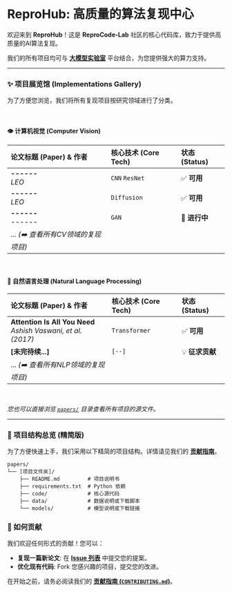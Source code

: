 # ReproHub: 高质量的算法复现中心

欢迎来到 **ReproHub**！这是 **ReproCode-Lab** 社区的核心代码库，致力于提供高质量的AI算法复现。

我们的所有项目均可与 [**大模型实验室**]([你的“大模型实验室”平台链接]) 平台结合，为您提供强大的算力支持。

---

### ✨ 项目展览馆 (Implementations Gallery)

为了方便您浏览，我们将所有复现项目按研究领域进行了分类。

<br>

#### 👁️ 计算机视觉 (Computer Vision)
| 论文标题 (Paper) & 作者 | 核心技术 (Core Tech) | 状态 (Status) |
| :--- | :--- | :--- |
| **------** <br> *LEO* | `CNN` `ResNet` | ✅ **可用** |
| **------** <br> *LEO* | `Diffusion` | ✅ **可用** |
| **------** <br> *------* | `GAN` | 🚧 **进行中** |
| *... (➡️ 查看所有CV领域的复现项目)* | | |

<br>

#### 💬 自然语言处理 (Natural Language Processing)
| 论文标题 (Paper) & 作者 | 核心技术 (Core Tech) | 状态 (Status) |
| :--- | :--- | :--- |
| **Attention Is All You Need** <br> *Ashish Vaswani, et al. (2017)* | `Transformer` | ✅ **可用** |
| **[未完待续...]** | `[--]` | 💡 **征求贡献** |
| *... (➡️ 查看所有NLP领域的复现项目)* | | |

<br>

*您也可以直接浏览 [`papers/`](./papers) 目录查看所有项目的源文件。*

---

### 📂 项目结构总览 (精简版)

为了方便快速上手，我们采用以下精简的项目结构。详情请见我们的 [**贡献指南**](./CONTRIBUTING.md)。

```
papers/
└── [项目文件夹]/
    ├── README.md         # 项目说明书
    ├── requirements.txt  # Python 依赖
    ├── code/             # 核心源代码
    ├── data/             # 数据说明或下载脚本
    └── models/           # 模型说明或下载链接
```

### 🤝 如何贡献

我们欢迎任何形式的贡献！您可以：
- **复现一篇新论文**: 在 [**Issue 列表**](https://github.com/ReproCode-Lab/ReproHub/issues) 中提交您的提案。
- **优化现有代码**: Fork 您感兴趣的项目，提交您的改进。

在开始之前，请务必阅读我们的 [**贡献指南 (`CONTRIBUTING.md`)**](./CONTRIBUTING.md)。
